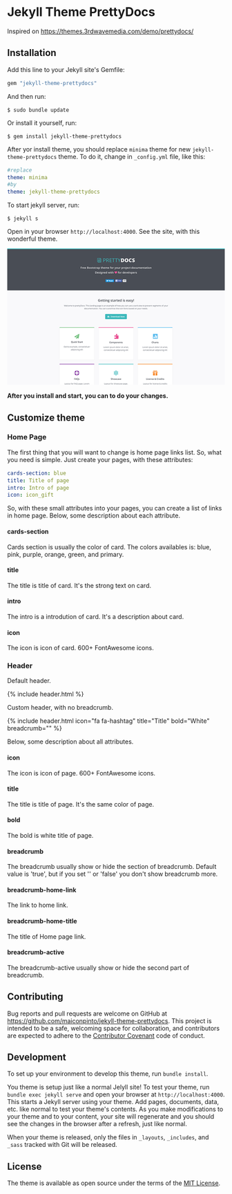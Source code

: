 # Jekyll Theme PrettyDocs

Inspired on https://themes.3rdwavemedia.com/demo/prettydocs/

## Installation

Add this line to your Jekyll site's Gemfile:

```ruby
gem "jekyll-theme-prettydocs"
```
And then run:

```shell
$ sudo bundle update
```

Or install it yourself, run:

```shell
$ gem install jekyll-theme-prettydocs
```

After yor install theme, you should replace `minima` theme for new `jekyll-theme-prettydocs` theme.
To do it, change in `_config.yml` file, like this:

```yaml
#replace
theme: minima
#by
theme: jekyll-theme-prettydocs
```

To start jekyll server, run:

```
$ jekyll s
```

Open in your browser `http://localhost:4000`. See the site, with this wonderful theme.

![](./screenshot.png)

**After you install and start, you can to do your changes.**

## Customize theme

### Home Page

The first thing that you will want to change is home page links list. So, what you need is simple. Just create your pages, with these attributes:

```yaml
cards-section: blue
title: Title of page
intro: Intro of page
icon: icon_gift
```

So, with these small attributes into your pages, you can create a list of links in home page. Below, some description about each attribute.

#### cards-section

Cards section is usually the color of card. The colors availables is: blue, pink, purple, orange, green, and primary.

#### title

The title is title of card. It's the strong text on card.

#### intro

The intro is a introdution of card. It's a description about card.

#### icon

The icon is icon of card. 600+ FontAwesome icons.

### Header

Default header.

{% include header.html %}

Custom header, with no breadcrumb.

{% include header.html
    icon="fa fa-hashtag"
    title="Title"
    bold="White"
    breadcrumb=""
%}

Below, some description about all attributes.

#### icon

The icon is icon of page. 600+ FontAwesome icons.

#### title

The title is title of page. It's the same color of page.

#### bold

The bold is white title of page.

#### breadcrumb

The breadcrumb usually show or hide the section of breadcrumb. Default value is 'true', but if you set '' or 'false' you don't show breadcrumb more.

#### breadcrumb-home-link

The link to home link.

#### breadcrumb-home-title

The title of Home page link.

#### breadcrumb-active

The breadcrumb-active usually show or hide the second part of breadcrumb.

## Contributing

Bug reports and pull requests are welcome on GitHub at https://github.com/maiconpinto/jekyll-theme-prettydocs. This project is intended to be a safe, welcoming space for collaboration, and contributors are expected to adhere to the [Contributor Covenant](http://contributor-covenant.org) code of conduct.

## Development

To set up your environment to develop this theme, run `bundle install`.

You theme is setup just like a normal Jelyll site! To test your theme, run `bundle exec jekyll serve` and open your browser at `http://localhost:4000`. This starts a Jekyll server using your theme. Add pages, documents, data, etc. like normal to test your theme's contents. As you make modifications to your theme and to your content, your site will regenerate and you should see the changes in the browser after a refresh, just like normal.

When your theme is released, only the files in `_layouts`, `_includes`, and `_sass` tracked with Git will be released.

## License

The theme is available as open source under the terms of the [MIT License](http://opensource.org/licenses/MIT).

